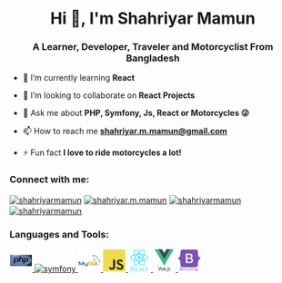 <h1 align="center">Hi 👋, I'm Shahriyar Mamun</h1>
<h3 align="center">A Learner, Developer, Traveler and Motorcyclist From Bangladesh</h3>

- 🌱 I’m currently learning **React**

- 👯 I’m looking to collaborate on **React Projects**

<!-- - 👨‍💻 All of my projects are available at [shahriyar.me](shahriyar.me) -->

- 💬 Ask me about **PHP, Symfony, Js, React or Motorcycles 😜**

- 📫 How to reach me **shahriyar.m.mamun@gmail.com**

- ⚡ Fun fact **I love to ride motorcycles a lot!**

<h3 align="left">Connect with me:</h3>
<p align="left">
<a href="https://linkedin.com/in/shahriyarmamun" target="blank"><img align="center" src="https://cdn.jsdelivr.net/npm/simple-icons@3.0.1/icons/linkedin.svg" alt="shahriyarmamun" height="30" width="40" /></a>
<a href="https://fb.com/shahriyar.m.mamun" target="blank"><img align="center" src="https://cdn.jsdelivr.net/npm/simple-icons@3.0.1/icons/facebook.svg" alt="shahriyar.m.mamun" height="30" width="40" /></a>
<a href="https://instagram.com/shahriyarmamun" target="blank"><img align="center" src="https://cdn.jsdelivr.net/npm/simple-icons@3.0.1/icons/instagram.svg" alt="shahriyarmamun" height="30" width="40" /></a>
<a href="https://www.urionlinejudge.com.br/judge/en/profile/177779" target="blank"><img align="center" src="https://cdn.jsdelivr.net/npm/simple-icons@3.0.1/icons/c.svg" alt="shahriyarmamun" height="30" width="40" /></a>

</p>

<h3 align="left">Languages and Tools:</h3>
<p align="left"> <a href="https://www.php.net" target="_blank" rel="noreferrer"> <img src="https://raw.githubusercontent.com/devicons/devicon/master/icons/php/php-original.svg" alt="php" width="40" height="40"/> </a> <a href="https://symfony.com" target="_blank" rel="noreferrer"> <img src="https://symfony.com/logos/symfony_black_03.svg" alt="symfony" width="40" height="40"/> </a> <a href="https://www.mysql.com/" target="_blank" rel="noreferrer"> <img src="https://raw.githubusercontent.com/devicons/devicon/master/icons/mysql/mysql-original-wordmark.svg" alt="mysql" width="40" height="40"/> </a>  <a href="https://developer.mozilla.org/en-US/docs/Web/JavaScript" target="_blank" rel="noreferrer"> <img src="https://raw.githubusercontent.com/devicons/devicon/master/icons/javascript/javascript-original.svg" alt="javascript" width="40" height="40"/> </a>  <a href="https://reactjs.org/" target="_blank" rel="noreferrer"> <img src="https://raw.githubusercontent.com/devicons/devicon/master/icons/react/react-original-wordmark.svg" alt="react" width="40" height="40"/> </a>  <a href="https://vuejs.org/" target="_blank" rel="noreferrer"> <img src="https://raw.githubusercontent.com/devicons/devicon/master/icons/vuejs/vuejs-original-wordmark.svg" alt="vuejs" width="40" height="40"/> </a>  <a href="https://getbootstrap.com" target="_blank" rel="noreferrer"> <img src="https://raw.githubusercontent.com/devicons/devicon/master/icons/bootstrap/bootstrap-plain-wordmark.svg" alt="bootstrap" width="40" height="40"/> </a></p>


